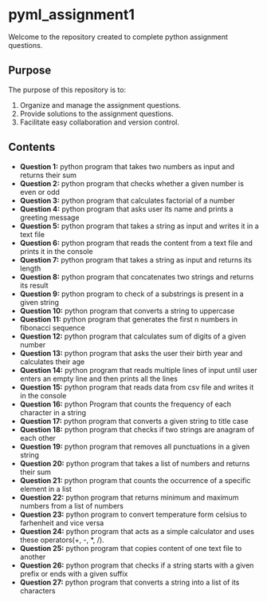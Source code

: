 # pyml_assignment1
Welcome to the repository created to complete python assignment questions.

## Purpose

The purpose of this repository is to:

1. Organize and manage the assignment questions.
2. Provide solutions to the assignment questions.
3. Facilitate easy collaboration and version control.

## Contents

- **Question 1:** python program that takes two numbers as input and returns their sum
- **Question 2:** python program that checks whether a given number is even or odd
- **Question 3:** python program that calculates factorial of a number
- **Question 4:** python program that asks user its name and prints a greeting message
- **Question 5:** python program that takes a string as input and writes it in a text file
- **Question 6:** python program that reads the content from a text file and prints it in the console
- **Question 7:** python program that takes a string as input and returns its length
- **Question 8:** python program that concatenates two strings and returns its result
- **Question 9:** python program to check of a substrings is present in a given string
- **Question 10:** python program that converts a string to uppercase
- **Question 11:** python program that generates the first n numbers in fibonacci sequence
- **Question 12:** python program that calculates sum of digits of a given number
- **Question 13:** python program that asks the user their birth year and calculates their age
- **Question 14:** python program that reads multiple lines of input until user enters an empty line and then prints all the lines
- **Question 15:** python program that reads data from csv file and writes it in the console
- **Question 16:** python Program that counts the frequency of each character in a string
- **Question 17:** python program that converts a given string to title case
- **Question 18:** python program that checks if two strings are anagram of each other
- **Question 19:** python program that removes all punctuations in a given string
- **Question 20:** python program that takes a list of numbers and returns their sum
- **Question 21:** python program that counts the occurrence of a specific element in a list
- **Question 22:** python program that returns minimum and maximum numbers from a list of numbers
- **Question 23:** python program to convert temperature form celsius to farhenheit and vice versa
- **Question 24:** python program that acts as a simple calculator and uses these operators(+, -, *, /).
- **Question 25:** python program that copies content of one text file to another
- **Question 26:** python program that checks if a string starts with a given prefix or ends with a given suffix
- **Question 27:** python program that converts a string into a list of its characters
  
